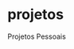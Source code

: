 # projetos
 Projetos Pessoais

 <a href="https://rafaelhissa333.github.io/projetos/pagina_login/index.html" target='_blank'></a>


